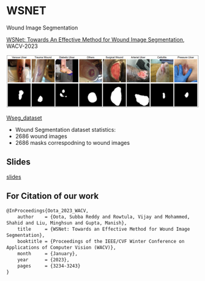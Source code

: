 # WSNET
Wound Image Segmentation

[WSNet: Towards An Effective Method for Wound Image Segmentation](https://openaccess.thecvf.com/content/WACV2023/papers/Oota_WSNet_Towards_an_Effective_Method_for_Wound_Image_Segmentation_WACV_2023_paper.pdf), WACV-2023

![screenshot](wsnet.PNG)

[Wseg_dataset](https://iiitaphyd-my.sharepoint.com/:f:/g/personal/oota_subba_alumni_iiit_ac_in/ErP6STrF4FZMsxKF3hCmGM0BdiFFfYdaomIyNlnjEAh5ww?e=4Mmpux)

* Wound Segmentation dataset statistics:
* 2686 wound images
* 2686 masks correspodning to wound images
  
## Slides

[slides](https://docs.google.com/presentation/d/1P92XhO2dTD64NFPa5N2LCOHRLxF271xM/edit#slide=id.p1)

## For Citation of our work
```
@InProceedings{Oota_2023_WACV,
    author    = {Oota, Subba Reddy and Rowtula, Vijay and Mohammed, Shahid and Liu, Minghsun and Gupta, Manish},
    title     = {WSNet: Towards an Effective Method for Wound Image Segmentation},
    booktitle = {Proceedings of the IEEE/CVF Winter Conference on Applications of Computer Vision (WACV)},
    month     = {January},
    year      = {2023},
    pages     = {3234-3243}
}
```
